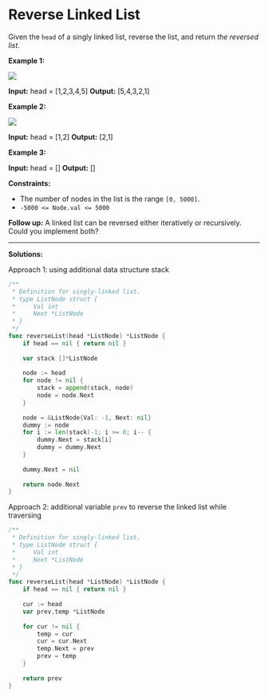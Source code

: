 # Reverse Linked List

Given the  `head`  of a singly linked list, reverse the list, and return  _the reversed list_.

**Example 1:**

![](https://assets.leetcode.com/uploads/2021/02/19/rev1ex1.jpg)

**Input:** head = [1,2,3,4,5]
**Output:** [5,4,3,2,1]

**Example 2:**

![](https://assets.leetcode.com/uploads/2021/02/19/rev1ex2.jpg)

**Input:** head = [1,2]
**Output:** [2,1]

**Example 3:**

**Input:** head = []
**Output:** []

**Constraints:**

-   The number of nodes in the list is the range  `[0, 5000]`.
-   `-5000 <= Node.val <= 5000`

**Follow up:**  A linked list can be reversed either iteratively or recursively. Could you implement both?

---

**Solutions:**

Approach 1: using additional data structure stack

```go
/**
 * Definition for singly-linked list.
 * type ListNode struct {
 *     Val int
 *     Next *ListNode
 * }
 */
func reverseList(head *ListNode) *ListNode {
    if head == nil { return nil }
    
    var stack []*ListNode
    
    node := head
    for node != nil {
        stack = append(stack, node)
        node = node.Next
    }
    
    node = &ListNode{Val: -1, Next: nil}
    dummy := node
    for i := len(stack)-1; i >= 0; i-- {
        dummy.Next = stack[i]
        dummy = dummy.Next
    }
    
    dummy.Next = nil
    
    return node.Next
}
```

Approach 2: additional variable `prev` to reverse the linked list while traversing

```go
/**
 * Definition for singly-linked list.
 * type ListNode struct {
 *     Val int
 *     Next *ListNode
 * }
 */
func reverseList(head *ListNode) *ListNode {
    if head == nil { return nil }
    
    cur := head
    var prev,temp *ListNode
    
    for cur != nil {
        temp = cur
        cur = cur.Next
        temp.Next = prev
        prev = temp
    }
    
    return prev
}
```